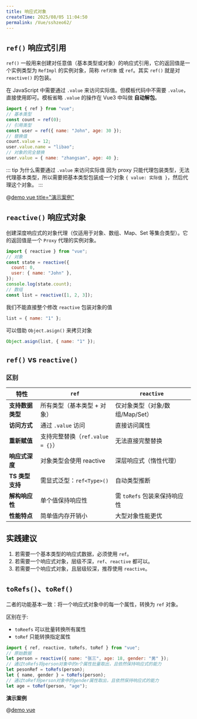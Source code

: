 ```yaml
---
title: 响应式对象
createTime: 2025/08/05 11:04:50
permalink: /Vue/sshzeo62/
---
```


## `ref()` 响应式引用

`ref()` 一般用来创建对任意值（基本类型或对象）的响应式引用，它的返回值是一个实例类型为 `RefImpl` 的实例对象，简称 `ref对象` 或 `ref`。其实 `ref()` 就是对 `reactive()` 的包装。

在 JavaScript 中需要通过 `.value` 来访问实际值。但模板代码中不需要 `.value`，直接使用即可。模板省略 `.value` 的操作在 Vue3 中叫做 **自动解包**。

```js
import { ref } from "vue";
// 基本类型
const count = ref(0);
// 引用类型
const user = ref({ name: "John", age: 30 });
// 替换值
count.value = 12;
user.value.name = "libao";
// 对象的完全替换
user.value = { name: "zhangsan", age: 40 };
```

::: tip 为什么需要通过 `.value` 来访问实际值
因为 proxy 只能代理包装类型，无法代理基本类型，所以需要把基本类型包装成一个对象 `{ value: 实际值 }`，然后代理这个对象。
:::

@[demo vue title="演示案例"](./demo/demo1.vue)

## `reactive()` 响应式对象

创建深度响应式的对象代理（仅适用于对象、数组、Map、Set 等集合类型）。它的返回值是一个 `Proxy` 代理的实例对象。

```javascript
import { reactive } from "vue";
// 对象
const state = reactive({
  count: 0,
  user: { name: "John" },
});
console.log(state.count);
// 数组
const list = reactive([1, 2, 3]);
```

我们不能直接整个修改 `reactive` 包装对象的值

```js
list = { name: "1" };
```

可以借助 `Object.asign()` 来拷贝对象

```js
Object.asign(list, { name: "1" });
```

## `ref()` vs `reactive()`

### 区别

| **特性**         | `ref`                            | `reactive`                      |
| ---------------- | -------------------------------- | ------------------------------- |
| **支持数据类型** | 所有类型（基本类型 + 对象）      | 仅对象类型（对象/数组/Map/Set） |
| **访问方式**     | 通过 `.value` 访问               | 直接访问属性                    |
| **重新赋值**     | 支持完整替换（`ref.value = {}`） | 无法直接完整替换                |
| **响应式深度**   | 对象类型会使用 reactive          | 深层响应式（惰性代理）          |
| **TS 类型支持**  | 需显式泛型：`ref<Type>()`        | 自动类型推断                    |
| **解构响应性**   | 单个值保持响应性                 | 需 `toRefs` 包装来保持响应性    |
| **性能特点**     | 简单值内存开销小                 | 大型对象性能更优                |

## 实践建议

1. 若需要一个基本类型的响应式数据，必须使用 `ref`。
2. 若需要一个响应式对象，层级不深，`ref`、`reactive` 都可以。
3. 若需要一个响应式对象，且层级较深，推荐使用 `reactive`。

## `toRefs()`、`toRef()`

二者的功能基本一致：将一个响应式对象中的每一个属性，转换为 `ref` 对象。

区别在于:

- `toReefs` 可以批量转换所有属性
- `toRef` 只能转换指定属性

```js
import { ref, reactive, toRefs, toRef } from "vue";
// 原始数据
let person = reactive({ name: "张三", age: 18, gender: "男" });
// 通过toRefs将person对象中的n个属性批量取出，且依然保持响应式的能力
let pesonRef = toRefs(person);
let { name, gender } = toRefs(person);
// 通过toRef将person对象中的gender属性取出，且依然保持响应式的能力
let age = toRef(person, "age");
```

**演示案例**

@[demo vue](./demo/demo3.vue)
